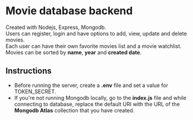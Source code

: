 # Movie database backend  
Created with Nodejs, Express, Mongodb.  
Users can register, login and have options to add, view, update and delete movies.  
Each user can have their own favorite movies list and a movie watchlist.  
Movies can be sorted by **name**, **year** and **created date**.  
## Instructions  
* Before running the server, create a **.env** file and set a value for TOKEN_SECRET.  
* If you're not running Mongodb locally, go to the **index.js** file and while connecting to database, replace the default URI with the URL of the **Mongodb Atlas** collection that you have created.

